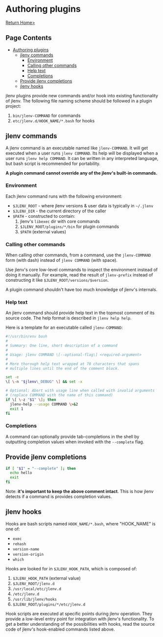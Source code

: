 # Authoring plugins

[Return Home>](/jlenv/)

## Page Contents

* [Authoring plugins](#authoring-plugins)
  * [jlenv commands](#jlenv-commands)
    * [Environment](#environment)
    * [Calling other commands](#calling-other-commands)
    * [Help text](#help-text)
    * [Completions](#completions)
  * [Provide jlenv completions](#provide-jlenv-completions)
  * [jlenv hooks](#jlenv-hooks)
  
jlenv plugins provide new commands and/or hook into existing functionality of
jlenv. The following file naming scheme should be followed in a plugin project:

1. `bin/jlenv-COMMAND` for commands
1. `etc/jlenv.d/HOOK_NAME/*.bash` for hooks

## jlenv commands

A jlenv command is an executable named like `jlenv-COMMAND`. It will get
executed when a user runs `jlenv COMMAND`.
Its help will be displayed when a user runs `jlenv help COMMAND`.
It can be written in any interpreted language, but bash script is recommended
for portability.

**A plugin command cannot override any of the jlenv's built-in commands.**

### Environment

Each jlenv command runs with the following environment:

* `$JLENV_ROOT` - where jlenv versions & user data is typically in `~/.jlenv`
* `$JLENV_DIR` - the current directory of the caller
* `$PATH` - constructed to contain:
  1. jlenv's `libexec` dir with core commands
  2. `$JLENV_ROOT/plugins/*/bin` for plugin commands
  3. `$PATH` (external values)

### Calling other commands

When calling other commands, from a command, use the `jlenv-COMMAND` form
(with dash) instead of `jlenv COMMAND` (with space).

Use jlenv's core low-level commands to inspect the environment instead of doing
it manually.
For example, read the result of `jlenv-prefix` instead of constructing it
like `$JLENV_ROOT/versions/$version`.

A plugin command shouldn't have too much knowledge of jlenv's internals.

### Help text

An jlenv command should provide help text in the topmost comment of its source
code.
The help format is described in `jlenv help help`.

Here is a template for an executable called `jlenv-COMMAND`:

```bash
#!/usr/bin/env bash
#
# Summary: One line, short description of a command
#
# Usage: jlenv COMMAND \[--optional-flag\] <required-argument>
#
# More thorough help text wrapped at 70 characters that spans
# multiple lines until the end of the comment block.

set -e
\[ \-n "$jlenv\_DEBUG" \] && set -x

# Optional: Abort with usage line when called with invalid arguments
# (replace COMMAND with the name of this command)
if \[ \-z "$1" \]; then
  jlenv-help --usage COMMAND \>&2
  exit 1
fi
```

### Completions

A command can optionally provide tab-completions in the shell by outputting
completion values when invoked with the `--complete` flag.

## Provide jlenv completions

```bash
if [ "$1" = "--complete" ]; then
  echo hello
  exit
fi
```

Note: **it's important to keep the above comment intact**.
This is how jlenv detects if a command is provides completion values.

## jlenv hooks

Hooks are bash scripts named `HOOK_NAME/*.bash`, where "HOOK\_NAME" is one of:

* `exec`
* `rehash`
* `version-name`
* `version-origin`
* `which`

Hooks are looked for in `$JLENV_HOOK_PATH`, which is composed of:

1. `$JLENV_HOOK_PATH` (external value)
1. `$JLENV_ROOT/jlenv.d`
1. `/usr/local/etc/jlenv.d`
1. `/etc/jlenv.d`
1. `/usr/lib/jlenv/hooks`
1. `$JLENV_ROOT/plugins/*/etc/jlenv.d`

Hook scripts are executed at specific points during jlenv operation.
They provide a low-level entry point for integration with jlenv's functionality.
To get a better understanding of the possibilities with hooks, read the source
code of jlenv's hook-enabled commands listed above.
